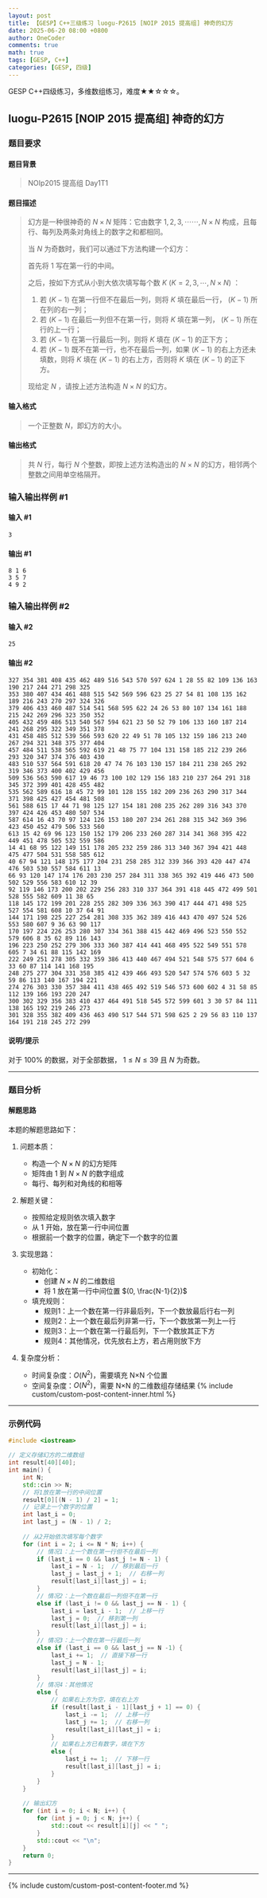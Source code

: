 ```yaml
---
layout: post
title: 【GESP】C++三级练习 luogu-P2615 [NOIP 2015 提高组] 神奇的幻方
date: 2025-06-20 08:00 +0800
author: OneCoder
comments: true
math: true
tags: [GESP, C++]
categories: [GESP, 四级]
---
```

GESP C++四级练习，多维数组练习，难度★★☆☆☆。

<!--more-->

## luogu-P2615 [NOIP 2015 提高组] 神奇的幻方

### 题目要求

#### 题目背景

>NOIp2015 提高组 Day1T1

#### 题目描述

>幻方是一种很神奇的 $N\times N$ 矩阵：它由数字 $1,2,3,\cdots \cdots ,N \times N$ 构成，且每行、每列及两条对角线上的数字之和都相同。
>
>当 $N$ 为奇数时，我们可以通过下方法构建一个幻方：
>
>首先将 $1$ 写在第一行的中间。
>
>之后，按如下方式从小到大依次填写每个数 $K \ (K=2,3,\cdots,N \times N)$ ：
>
>1. 若 $(K-1)$ 在第一行但不在最后一列，则将 $K$ 填在最后一行， $(K-1)$ 所在列的右一列；
>2. 若 $(K-1)$ 在最后一列但不在第一行，则将 $K$ 填在第一列， $(K-1)$ 所在行的上一行；
>3. 若 $(K-1)$ 在第一行最后一列，则将 $K$ 填在 $(K-1)$ 的正下方；
>4. 若 $(K-1)$ 既不在第一行，也不在最后一列，如果 $(K-1)$ 的右上方还未填数，则将 $K$ 填在 $(K-1)$ 的右上方，否则将 $K$ 填在 $(K-1)$ 的正下方。
>
>现给定 $N$ ，请按上述方法构造 $N \times N$ 的幻方。

#### 输入格式

>一个正整数 $N$，即幻方的大小。

#### 输出格式

>共 $N$ 行，每行 $N$ 个整数，即按上述方法构造出的 $N \times N$ 的幻方，相邻两个整数之间用单空格隔开。

### 输入输出样例 #1

#### 输入 #1

```plaintext
3
```

#### 输出 #1

```plaintext
8 1 6
3 5 7
4 9 2
```

### 输入输出样例 #2

#### 输入 #2

```plaintext
25
```

#### 输出 #2

```plaintext
327 354 381 408 435 462 489 516 543 570 597 624 1 28 55 82 109 136 163 190 217 244 271 298 325
353 380 407 434 461 488 515 542 569 596 623 25 27 54 81 108 135 162 189 216 243 270 297 324 326
379 406 433 460 487 514 541 568 595 622 24 26 53 80 107 134 161 188 215 242 269 296 323 350 352
405 432 459 486 513 540 567 594 621 23 50 52 79 106 133 160 187 214 241 268 295 322 349 351 378
431 458 485 512 539 566 593 620 22 49 51 78 105 132 159 186 213 240 267 294 321 348 375 377 404
457 484 511 538 565 592 619 21 48 75 77 104 131 158 185 212 239 266 293 320 347 374 376 403 430
483 510 537 564 591 618 20 47 74 76 103 130 157 184 211 238 265 292 319 346 373 400 402 429 456
509 536 563 590 617 19 46 73 100 102 129 156 183 210 237 264 291 318 345 372 399 401 428 455 482
535 562 589 616 18 45 72 99 101 128 155 182 209 236 263 290 317 344 371 398 425 427 454 481 508
561 588 615 17 44 71 98 125 127 154 181 208 235 262 289 316 343 370 397 424 426 453 480 507 534
587 614 16 43 70 97 124 126 153 180 207 234 261 288 315 342 369 396 423 450 452 479 506 533 560
613 15 42 69 96 123 150 152 179 206 233 260 287 314 341 368 395 422 449 451 478 505 532 559 586
14 41 68 95 122 149 151 178 205 232 259 286 313 340 367 394 421 448 475 477 504 531 558 585 612
40 67 94 121 148 175 177 204 231 258 285 312 339 366 393 420 447 474 476 503 530 557 584 611 13
66 93 120 147 174 176 203 230 257 284 311 338 365 392 419 446 473 500 502 529 556 583 610 12 39
92 119 146 173 200 202 229 256 283 310 337 364 391 418 445 472 499 501 528 555 582 609 11 38 65
118 145 172 199 201 228 255 282 309 336 363 390 417 444 471 498 525 527 554 581 608 10 37 64 91
144 171 198 225 227 254 281 308 335 362 389 416 443 470 497 524 526 553 580 607 9 36 63 90 117
170 197 224 226 253 280 307 334 361 388 415 442 469 496 523 550 552 579 606 8 35 62 89 116 143
196 223 250 252 279 306 333 360 387 414 441 468 495 522 549 551 578 605 7 34 61 88 115 142 169
222 249 251 278 305 332 359 386 413 440 467 494 521 548 575 577 604 6 33 60 87 114 141 168 195
248 275 277 304 331 358 385 412 439 466 493 520 547 574 576 603 5 32 59 86 113 140 167 194 221
274 276 303 330 357 384 411 438 465 492 519 546 573 600 602 4 31 58 85 112 139 166 193 220 247
300 302 329 356 383 410 437 464 491 518 545 572 599 601 3 30 57 84 111 138 165 192 219 246 273
301 328 355 382 409 436 463 490 517 544 571 598 625 2 29 56 83 110 137 164 191 218 245 272 299
```

#### 说明/提示

对于 $100\%$ 的数据，对于全部数据， $1 \leq N \leq 39$ 且 $N$ 为奇数。

---

### 题目分析

#### 解题思路

本题的解题思路如下：

1. 问题本质：
   - 构造一个 $N \times N$ 的幻方矩阵
   - 矩阵由 $1$ 到 $N \times N$ 的数字组成
   - 每行、每列和对角线的和相等

2. 解题关键：
   - 按照给定规则依次填入数字
   - 从 $1$ 开始，放在第一行中间位置
   - 根据前一个数字的位置，确定下一个数字的位置

3. 实现思路：
   - 初始化：
     - 创建 $N \times N$ 的二维数组
     - 将 $1$ 放在第一行中间位置 $(0, \frac{N-1}{2})$
   - 填充规则：
     - 规则1：上一个数在第一行非最后列，下一个数放最后行右一列
     - 规则2：上一个数在最后列非第一行，下一个数放第一列上一行
     - 规则3：上一个数在第一行最后列，下一个数放其正下方
     - 规则4：其他情况，优先放右上方，若占用则放下方

4. 复杂度分析：
   - 时间复杂度：$O(N^2)$，需要填充 N×N 个位置
   - 空间复杂度：$O(N^2)$，需要 N×N 的二维数组存储结果
{% include custom/custom-post-content-inner.html %}

---

### 示例代码

```cpp
#include <iostream>

// 定义存储幻方的二维数组
int result[40][40];
int main() {
    int N;
    std::cin >> N;
    // 将1放在第一行的中间位置
    result[0][(N - 1) / 2] = 1;
    // 记录上一个数字的位置
    int last_i = 0;
    int last_j = (N - 1) / 2;
    
    // 从2开始依次填写每个数字
    for (int i = 2; i <= N * N; i++) {
        // 情况1：上一个数在第一行但不在最后一列
        if (last_i == 0 && last_j != N - 1) {
            last_i = N - 1;  // 移到最后一行
            last_j = last_j + 1;  // 右移一列
            result[last_i][last_j] = i;
        } 
        // 情况2：上一个数在最后一列但不在第一行
        else if (last_i != 0 && last_j == N - 1) {
            last_i = last_i - 1;  // 上移一行
            last_j = 0;  // 移到第一列
            result[last_i][last_j] = i;
        } 
        // 情况3：上一个数在第一行最后一列
        else if (last_i == 0 && last_j == N -1) {
            last_i += 1;  // 直接下移一行
            last_j = N - 1;
            result[last_i][last_j] = i;
        } 
        // 情况4：其他情况
        else {
            // 如果右上方为空，填在右上方
            if (result[last_i - 1][last_j + 1] == 0) {
                last_i -= 1;  // 上移一行
                last_j += 1;  // 右移一列
                result[last_i][last_j] = i;
            } 
            // 如果右上方已有数字，填在下方
            else {
                last_i += 1;  // 下移一行
                result[last_i][last_j] = i;
            }
        }
    }
    
    // 输出幻方
    for (int i = 0; i < N; i++) {
        for (int j = 0; j < N; j++) {
            std::cout << result[i][j] << " ";
        }
        std::cout << "\n";
    }
    return 0;
}               
```

---

{% include custom/custom-post-content-footer.md %}
